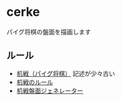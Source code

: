 # cerke
パイグ将棋の盤面を描画します

## ルール
- [机戦（パイグ将棋）](https://sites.google.com/site/syxobo/airu-gong-he-guo-wen-hua-ting/ji-zhan-paigu-jiang-qi) 記述が少々古い
- [机戦のルール](https://drive.google.com/file/d/1kTSRYXsha-qoSWZr9dUiXXQFhxDPc64h/view)
- [机戦盤面ジェネレーター](https://sozysozbot.github.io/cerke/)
